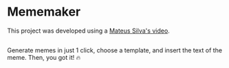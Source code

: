 # Mememaker 

This project was developed using a [Mateus Silva's video](https://github.com/maateusilva). 

##

Generate memes in just 1 click, choose a template, and insert the text of the meme. Then, you got it! :fire:
